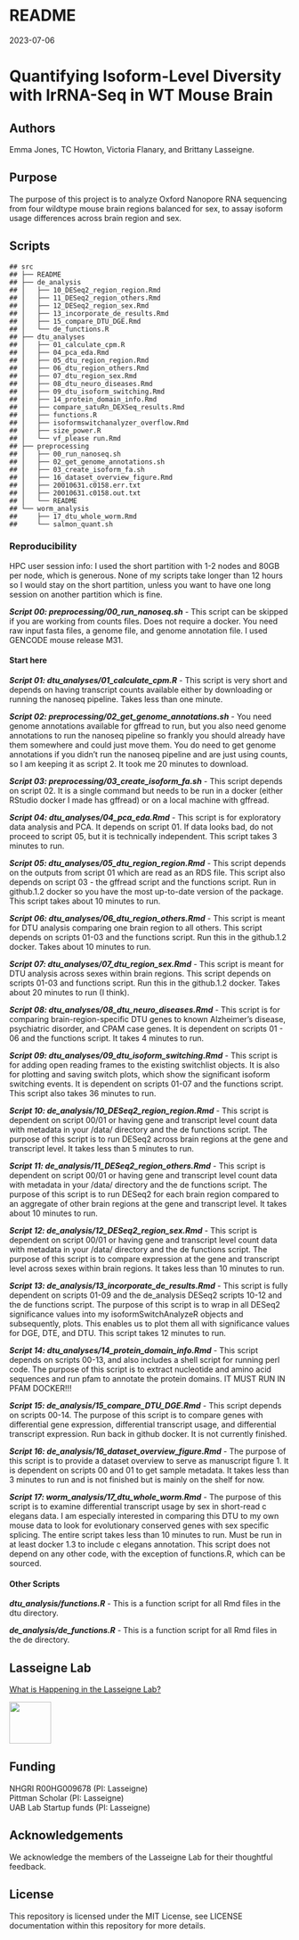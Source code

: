 README
================
2023-07-06

# Quantifying Isoform-Level Diversity with lrRNA-Seq in WT Mouse Brain

## Authors

Emma Jones, TC Howton, Victoria Flanary, and Brittany Lasseigne.

## Purpose

The purpose of this project is to analyze Oxford Nanopore RNA sequencing
from four wildtype mouse brain regions balanced for sex, to assay
isoform usage differences across brain region and sex.

## Scripts

    ## src
    ## ├── README
    ## ├── de_analysis
    ## │   ├── 10_DESeq2_region_region.Rmd
    ## │   ├── 11_DESeq2_region_others.Rmd
    ## │   ├── 12_DESeq2_region_sex.Rmd
    ## │   ├── 13_incorporate_de_results.Rmd
    ## │   ├── 15_compare_DTU_DGE.Rmd
    ## │   └── de_functions.R
    ## ├── dtu_analyses
    ## │   ├── 01_calculate_cpm.R
    ## │   ├── 04_pca_eda.Rmd
    ## │   ├── 05_dtu_region_region.Rmd
    ## │   ├── 06_dtu_region_others.Rmd
    ## │   ├── 07_dtu_region_sex.Rmd
    ## │   ├── 08_dtu_neuro_diseases.Rmd
    ## │   ├── 09_dtu_isoform_switching.Rmd
    ## │   ├── 14_protein_domain_info.Rmd
    ## │   ├── compare_satuRn_DEXSeq_results.Rmd
    ## │   ├── functions.R
    ## │   ├── isoformswitchanalyzer_overflow.Rmd
    ## │   ├── size_power.R
    ## │   └── vf_please run.Rmd
    ## ├── preprocessing
    ## │   ├── 00_run_nanoseq.sh
    ## │   ├── 02_get_genome_annotations.sh
    ## │   ├── 03_create_isoform_fa.sh
    ## │   ├── 16_dataset_overview_figure.Rmd
    ## │   ├── 20010631.c0158.err.txt
    ## │   ├── 20010631.c0158.out.txt
    ## │   └── README
    ## └── worm_analysis
    ##     ├── 17_dtu_whole_worm.Rmd
    ##     └── salmon_quant.sh

### Reproducibility

HPC user session info: I used the short partition with 1-2 nodes and
80GB per node, which is generous. None of my scripts take longer than 12
hours so I would stay on the short partition, unless you want to have
one long session on another partition which is fine.

***Script 00: preprocessing/00_run_nanoseq.sh*** - This script can be
skipped if you are working from counts files. Does not require a docker.
You need raw input fasta files, a genome file, and genome annotation
file. I used GENCODE mouse release M31.

#### Start here

***Script 01: dtu_analyses/01_calculate_cpm.R*** - This script is very
short and depends on having transcript counts available either by
downloading or running the nanoseq pipeline. Takes less than one minute.

***Script 02: preprocessing/02_get_genome_annotations.sh*** - You need
genome annotations available for gffread to run, but you also need
genome annotations to run the nanoseq pipeline so frankly you should
already have them somewhere and could just move them. You do need to get
genome annotations if you didn’t run the nanoseq pipeline and are just
using counts, so I am keeping it as script 2. It took me 20 minutes to
download.

***Script 03: preprocessing/03_create_isoform_fa.sh*** - This script
depends on script 02. It is a single command but needs to be run in a
docker (either RStudio docker I made has gffread) or on a local machine
with gffread.

***Script 04: dtu_analyses/04_pca_eda.Rmd*** - This script is for
exploratory data analysis and PCA. It depends on script 01. If data
looks bad, do not proceed to script 05, but it is technically
independent. This script takes 3 minutes to run.

***Script 05: dtu_analyses/05_dtu_region_region.Rmd*** - This script
depends on the outputs from script 01 which are read as an RDS file.
This script also depends on script 03 - the gffread script and the
functions script. Run in github.1.2 docker so you have the most
up-to-date version of the package. This script takes about 10 minutes to
run.

***Script 06: dtu_analyses/06_dtu_region_others.Rmd*** - This script is
meant for DTU analysis comparing one brain region to all others. This
script depends on scripts 01-03 and the functions script. Run this in
the github.1.2 docker. Takes about 10 minutes to run.

***Script 07: dtu_analyses/07_dtu_region_sex.Rmd*** - This script is
meant for DTU analysis across sexes within brain regions. This script
depends on scripts 01-03 and functions script. Run this in the
github.1.2 docker. Takes about 20 minutes to run (I think).

***Script 08: dtu_analyses/08_dtu_neuro_diseases.Rmd*** - This script is
for comparing brain-region-specific DTU genes to known Alzheimer’s
disease, psychiatric disorder, and CPAM case genes. It is dependent on
scripts 01 - 06 and the functions script. It takes 4 minutes to run.

***Script 09: dtu_analyses/09_dtu_isoform_switching.Rmd*** - This script
is for adding open reading frames to the existing switchlist objects. It
is also for plotting and saving switch plots, which show the significant
isoform switching events. It is dependent on scripts 01-07 and the
functions script. This script also takes 36 minutes to run.

***Script 10: de_analysis/10_DESeq2_region_region.Rmd*** - This script
is dependent on script 00/01 or having gene and transcript level count
data with metadata in your /data/ directory and the de functions script.
The purpose of this script is to run DESeq2 across brain regions at the
gene and transcript level. It takes less than 5 minutes to run.

***Script 11: de_analysis/11_DESeq2_region_others.Rmd*** - This script
is dependent on script 00/01 or having gene and transcript level count
data with metadata in your /data/ directory and the de functions script.
The purpose of this script is to run DESeq2 for each brain region
compared to an aggregate of other brain regions at the gene and
transcript level. It takes about 10 minutes to run.

***Script 12: de_analysis/12_DESeq2_region_sex.Rmd*** - This script is
dependent on script 00/01 or having gene and transcript level count data
with metadata in your /data/ directory and the de functions script. The
purpose of this script is to compare expression at the gene and
transcript level across sexes within brain regions. It takes less than
10 minutes to run.

***Script 13: de_analysis/13_incorporate_de_results.Rmd*** - This script
is fully dependent on scripts 01-09 and the de_analysis DESeq2 scripts
10-12 and the de functions script. The purpose of this script is to wrap
in all DESeq2 significance values into my isoformSwitchAnalyzeR objects
and subsequently, plots. This enables us to plot them all with
significance values for DGE, DTE, and DTU. This script takes 12 minutes
to run.

***Script 14: dtu_analyses/14_protein_domain_info.Rmd*** - This script
depends on scripts 00-13, and also includes a shell script for running
perl code. The purpose of this script is to extract nucleotide and amino
acid sequences and run pfam to annotate the protein domains. IT MUST RUN
IN PFAM DOCKER!!!

***Script 15: de_analysis/15_compare_DTU_DGE.Rmd*** - This script
depends on scripts 00-14. The purpose of this script is to compare genes
with differential gene expression, differential transcript usage, and
differential transcript expression. Run back in github docker. It is not
currently finished.

***Script 16: de_analysis/16_dataset_overview_figure.Rmd*** - The
purpose of this script is to provide a dataset overview to serve as
manuscript figure 1. It is dependent on scripts 00 and 01 to get sample
metadata. It takes less than 3 minutes to run and is not finished but is
mainly on the shelf for now.

***Script 17: worm_analysis/17_dtu_whole_worm.Rmd*** - The purpose of
this script is to examine differential transcript usage by sex in
short-read c elegans data. I am especially interested in comparing this
DTU to my own mouse data to look for evolutionary conserved genes with
sex specific splicing. The entire script takes less than 10 minutes to
run. Must be run in at least docker 1.3 to include c elegans annotation.
This script does not depend on any other code, with the exception of
functions.R, which can be sourced.

#### Other Scripts

***dtu_analysis/functions.R*** - This is a function script for all Rmd
files in the dtu directory.

***de_analysis/de_functions.R*** - This is a function script for all Rmd
files in the de directory.

## Lasseigne Lab

[What is Happening in the Lasseigne Lab?](https://www.lasseigne.org/)

<img src="https://www.lasseigne.org/img/main/lablogo.png" width="75" height="75">

## Funding

NHGRI R00HG009678 (PI: Lasseigne)  
Pittman Scholar (PI: Lasseigne)  
UAB Lab Startup funds (PI: Lasseigne)

## Acknowledgements

We acknowledge the members of the Lasseigne Lab for their thoughtful
feedback.

## License

This repository is licensed under the MIT License, see LICENSE
documentation within this repository for more details.

